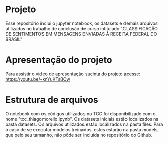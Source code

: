 # Projeto

Esse repositório inclui o jupyter notebook, os datasets e demais arquivos utilizados no trabalho de conclusão de curso intitulado "CLASSIFICAÇÃO DE SENTIMENTOS EM MENSAGENS ENVIADAS À RECEITA FEDERAL DO BRASIL"

# Apresentação do projeto
Para assistir o vídeo de apresentação sucinta do projeto acesse:
https://youtu.be/-knYuKTsBOw 


# Estrutura de arquivos

O notebook com os códigos utilizados no TCC foi disponibilizado com o nome "tcc_thiagomorello.ipynb".
Os datasets iniciais estão localizados na pasta datasets.
Os arquivos utilizados estão localizados na pasta files.
Para o caso de se executar modelos treinados, estes estarão na pasta models, que pelo seu tamanho, não pôde ser incluída no repositório do Github.
